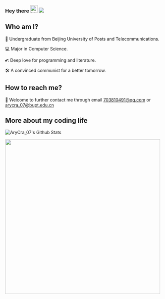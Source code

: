 <!-- <p>
  <img alt="C" src="https://img.shields.io/badge/C-C99-lightblue?style=flat-square&logo=C&logoColor=red">
  <img alt="cpp" src="https://img.shields.io/badge/C++11-lightblue?style=flat-square&logo=c++&logoColor=red">
  <img alt="python" src="https://img.shields.io/badge/python-3.9-lightblue?style=flat-square&logo=python">
  <img alt="Java" src="https://img.shields.io/badge/Java-SE-crimson?style=flat-square&logo=java&logoColor=crimson">
</p> -->
  
### Hey there <img src="https://user-images.githubusercontent.com/1303154/88677602-1635ba80-d120-11ea-84d8-d263ba5fc3c0.gif" width="24px" alt="hi"> ![](https://visitor-badge.glitch.me/badge?page_id=AryCra07.AryCra07)

## Who am I?

🏫 Undergraduate from Beijing University of Posts and Telecommunications.

💻 Major in Computer Science.

💕: Deep love for programming and literature.

🛠️ A convinced communist for a better tomorrow.

## How to reach me?

👬 Welcome to further contact me through email 703810491@qq.com or arycra_07@bupt.edu.cn


## More about my coding life

![AryCra_07's Github Stats](https://github-readme-stats.vercel.app/api?username=AryCra07&theme=swift&show_icons=true)

<img src="https://github-readme-stats.vercel.app/api/top-langs/?username=AryCra07&layout=compact" width=500px>





<!-- [![Top Langs](https://github-readme-stats.vercel.app/api/top-langs/?username=AryCra07&layout=compact)](https://github.com/anuraghazra/github-readme-stats) -->
<!-- <img src="https://img.shields.io/badge/python-2.9-orange"> -->
<!-- ![AryCra_07's Github Stats](https://github-readme-stats.vercel.app/api?username=AryCra07&theme=swift&show_icons=true) -->
<!-- &bg_color=161320&text_color=D9E0EE&icon_color=DDB6F2&title_color=96CDFB -->
